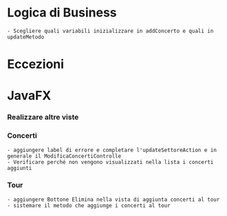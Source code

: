 # Logica di Business
	- Scegliere quali variabili inizializzare in addConcerto e quali in updateMetodo
	
# Eccezioni
		
# JavaFX
### Realizzare altre viste
			
### Concerti
	- aggiungere label di errore e completare l'updateSettoreAction e in generale il ModificaConcertiControlle
	- Verificare perché non vengono visualizzati nella lista i concerti aggiunti

### Tour
	- aggiungere Bottone Elimina nella vista di aggiunta concerti al tour
	- sistemare il metodo che aggiunge i concerti al tour